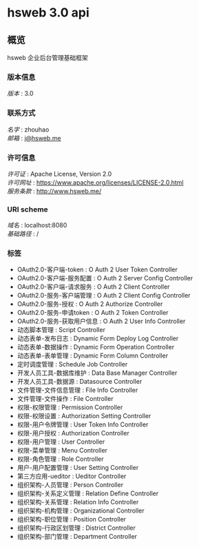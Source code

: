 # hsweb 3.0 api


<a name="overview"></a>
## 概览
hsweb 企业后台管理基础框架


### 版本信息
*版本* : 3.0


### 联系方式
*名字* : zhouhao  
*邮箱* : i@hsweb.me


### 许可信息
*许可证* : Apache License, Version 2.0  
*许可网址* : https://www.apache.org/licenses/LICENSE-2.0.html  
*服务条款* : http://www.hsweb.me/


### URI scheme
*域名* : localhost:8080  
*基础路径* : /


### 标签

* OAuth2.0-客户端-token : O Auth 2 User Token Controller
* OAuth2.0-客户端-服务配置 : O Auth 2 Server Config Controller
* OAuth2.0-客户端-请求服务 : O Auth 2 Client Controller
* OAuth2.0-服务-客户端管理 : O Auth 2 Client Config Controller
* OAuth2.0-服务-授权 : O Auth 2 Authorize Controller
* OAuth2.0-服务-申请token : O Auth 2 Token Controller
* OAuth2.0-服务-获取用户信息 : O Auth 2 User Info Controller
* 动态脚本管理 : Script Controller
* 动态表单-发布日志 : Dynamic Form Deploy Log Controller
* 动态表单-数据操作 : Dynamic Form Operation Controller
* 动态表单-表单管理 : Dynamic Form Column Controller
* 定时调度管理 : Schedule Job Controller
* 开发人员工具-数据库维护 : Data Base Manager Controller
* 开发人员工具-数据源 : Datasource Controller
* 文件管理-文件信息管理 : File Info Controller
* 文件管理-文件操作 : File Controller
* 权限-权限管理 : Permission Controller
* 权限-权限设置 : Authorization Setting Controller
* 权限-用户令牌管理 : User Token Info Controller
* 权限-用户授权 : Authorization Controller
* 权限-用户管理 : User Controller
* 权限-菜单管理 : Menu Controller
* 权限-角色管理 : Role Controller
* 用户-用户配置管理 : User Setting Controller
* 第三方应用-ueditor : Ueditor Controller
* 组织架构-人员管理 : Person Controller
* 组织架构-关系定义管理 : Relation Define Controller
* 组织架构-关系管理 : Relation Info Controller
* 组织架构-机构管理 : Organizational Controller
* 组织架构-职位管理 : Position Controller
* 组织架构-行政区划管理 : District Controller
* 组织架构-部门管理 : Department Controller




